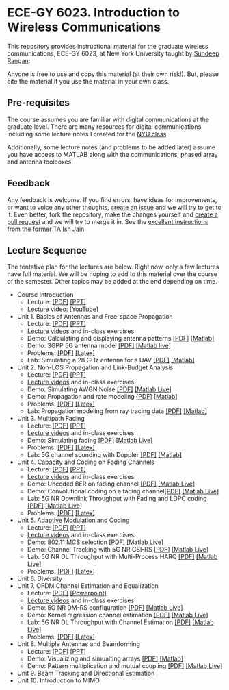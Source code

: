 # ECE-GY 6023.  Introduction to Wireless Communications

This repository provides instructional material for the
graduate wireless communications, ECE-GY 6023, at New York University
taught by [Sundeep Rangan](http://wireless.engineering.nyu.edu/sundeep-rangan/):

Anyone is free to use and copy this material (at their own risk!).
But, please cite the material if you use the material in your own class.

## Pre-requisites

The course assumes you are familiar with digital communications at the graduate level.  There are many resources for digital communications, including some lecture notes I created for the [NYU class](https://github.com/sdrangan/digitalcomm).

Additionally, some lecture notes (and problems to be added later) assume you have access to MATLAB along with the communications, phased array and antenna toolboxes.

## Feedback

Any feedback is welcome.  If you find errors, have ideas for improvements,
or want to voice any other thoughts, [create an issue](https://help.github.com/articles/creating-an-issue/)
and we will try to get to it.
Even better, fork the repository, make the changes yourself and
[create a pull request](https://help.github.com/articles/about-pull-requests/)
and we will try to merge it in.  See the [excellent instructions](https://github.com/ishjain/learnGithub/blob/master/updateMLrepo.md)
from the former TA Ish Jain.


## Lecture Sequence
The tentative plan for the lectures are below.  Right now, only a few lectures
have full material.  We will be hoping to add to this material over the course
of the semester.  Other topics may be added at the end depending on time.

* Course Introduction
    * Lecture: [[PDF]](./lectures/CourseAdmin.pdf) [[PPT]](./lectures/CourseAdmin.pptx) 
    * Lecture video:  [[YouTube]](https://youtu.be/DZLp12GCHow)
* Unit 1.  Basics of Antennas and Free-space Propagation 
    * Lecture: [[PDF]](./lectures/Unit01_Antennas.pdf) [[PPT]](./lectures/Unit01_Antennas.pptx) 
    * [Lecture videos](./unit01_antennas/readme.md) and in-class exercises
    * Demo: Calculating and displaying antenna patterns [[PDF]](./unit01_antennas/demo_antennas.pdf) [[Matlab]](./unit01_antennas/demo_antennas.m)
    * Demo: 3GPP 5G antenna model [[PDF]](./unit01_antennas/demo_3gpp_antenna.pdf) [[Matlab live]](./unit01_antennas/demo_3gpp_antenna.m)
    * Problems:  [[PDF]](./unit01_antennas/prob/prob_antennas.pdf) [[Latex]](./unit01_antennas/prob/prob_antennas.tex)
    * Lab:  Simulating a 28 GHz antenna for a UAV [[PDF]](./unit01_antennas/lab_uav_antenna_partial.pdf) [[Matlab]](./unit01_antennas/lab_uav_antenna_partial.m)
* Unit 2.  Non-LOS Propagation and Link-Budget Analysis 
    * Lecture: [[PDF]](./lectures/Unit02_Propagation.pdf) [[PPT]](./lectures/Unit02_Propagation.pptx) 
    * [Lecture videos](./unit02_propagation/readme.md) and in-class exercises
    * Demo: Simulating AWGN Noise [[PDF]](./unit02_propagation/demo_awgn.pdf) [[Matlab Live]](./unit02_propagation/demo_awgn.mlx)
    * Demo: Propagation and rate modeling [[PDF]](./unit02_propagation/demo_path_loss_model.pdf) [[Matlab]](./unit02_propagation/demo_path_loss_model.m)
    * Problems:  [[PDF]](./unit02_propagation/prob/prob_propagation.pdf) [[Latex]](./unit02_propagation/prob/prob_propagation.tex)
    * Lab:  Propagation modeling from ray tracing data [[PDF]](./unit02_propagation/lab_prop_modeling_partial.pdf) [[Matlab]](./unit02_propagation/lab_prop_modeling_partial.m)
* Unit 3.  Multipath Fading
    * Lecture: [[PDF]](./lectures/Unit03_Fading.pdf) [[PPT]](./lectures/Unit03_Fading.pptx) 
    * [Lecture videos](./unit03_fading/readme.md) and in-class exercises
    * Demo: Simulating fading [[PDF]](./unit03_fading/demo_fading.pdf) [[Matlab Live]](./fading/unit03_demo_fading.mlx)
    * Problems:  [[PDF]](./unit03_fading/prob/prob_fading.pdf) [[Latex]](./unit03_fading/prob/prob_fading.tex)
    * Lab:  5G channel sounding with Doppler [[PDF]](./unit03_fading/partial/lab_chan_sounder.pdf) [[Matlab]](./unit03_fading/partial/lab_chan_sounder.m)
* Unit 4.  Capacity and Coding on Fading Channels
    * Lecture: [[PDF]](./lectures/Unit04_Coding.pdf) [[PPT]](./lectures/Unit04_Fading.pptx) 
    * [Lecture videos](./unit04_coding/readme.md) and in-class exercises
    * Demo: Uncoded BER on fading channel [[PDF]](./unit04_coding/demo_uncoded.pdf) [[Matlab Live]](./unit04_coding/demo_uncoded.mlx)
    * Demo: Convolutional coding on a fading channel[[PDF]](./unit04_coding/demo_conv.pdf) [[Matlab Live]](./unit04_coding/demo_conv.mlx)
    * Lab:  5G NR Downlink Throughput with Fading and LDPC coding [[PDF]](./unit04_coding/lab_partial/labPdsch.pdf) [[Matlab Live]](./unit04_coding/lab_partial/labPdsch.mlx)
    * Problems:  [[PDF]](./unit04_coding/prob/prob_coding.pdf) [[Latex]](./unit04_coding/prob/prob_coding.tex)
* Unit 5.  Adaptive Modulation and Coding
    * Lecture: [[PDF]](./lectures/Unit05_AMC.pdf) [[PPT]](./lectures/Unit05_AMC.pptx) 
    * [Lecture videos](./unit05_amc/readme.md) and in-class exercises
    * Demo: 802.11 MCS selection  [[PDF]](./unit05_amc/demo_mcs.pdf) [[Matlab Live]](./unit05_amc/demo_mcs.mlx)
    * Demo: Channel Tracking with 5G NR CSI-RS [[PDF]](./unit05_amc/demo_csirs.pdf) [[Matlab Live]](./unit05_amc/demo_csirs.mlx)    
    * Lab:  5G NR DL Throughput with Multi-Process HARQ [[PDF]](./unit05_amc/lab_partial/labHarq.pdf) [[Matlab Live]](./unit05_amc/lab_partial/labHarq.mlx) 
    * Problems:  [[PDF]](./unit05_amc/prob/prob_amc.pdf) [[Latex]](./unit05_amc/prob/prob_amc.tex)
* Unit 6.  Diversity
* Unit 7.  OFDM Channel Estimation and Equalization
    * Lecture:  [[PDF]](./lectures/Unit07_ChanEst.pdf) [[Powerpoint]](../lectures/Unit07_ChanEst.pdf) 
    * [Lecture videos](./unit07_chanest/readme.md) and in-class exercises
    * Demo:  5G NR DM-RS configuration  [[PDF]](./unit07_chanest/demoDMRSConfig.pdf)  [[Matlab Live]](./unit07_chanest/demoDMRSConfig.mlx) 
    * Demo:  Kernel regression channel estimation [[PDF]](./unit07_chanest/demoKernelEst.pdf)  [[Matlab Live]](./unit07_chanest/demoKernelEst.mlx) 
    * Lab:  5G NR DL Throughput with Channel Estimation [[PDF]](./unit07_chanest/lab_partial/labChanEst.pdf) [[Matlab Live]](./unit07_chanest/lab_partial/labChanEst.mlx) 
    * Problems:  [[PDF]](./unit07_chanest/prob/prob_chanest.pdf) [[Latex]](./unit07_chanest/prob/prob_chanest.tex)
* Unit 8.  Multiple Antennas and Beamforming
    * Lecture: [[PDF]](./lectures/Unit08_Beamforming.pdf) [[PPT]](./lectures/Unit08_Beamforming.pptx) 
    * Demo: Visualizing and simualting arrays [[PDF]](./beamforming/demo_bf.pdf) [[Matlab]](./beamforming/demo_bf.m)
    * Demo: Pattern multiplication and mutual coupling [[PDF]](./beamforming/demoBF.pdf) [[Matlab Live]](./beamforming/demoBF.mlx)    
* Unit 9.  Beam Tracking and Directional Estimation
* Unit 10.  Introduction to MIMO 


